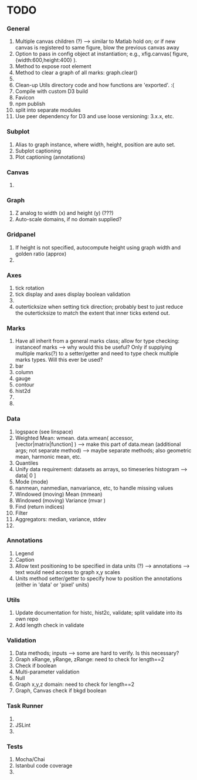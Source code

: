 TODO
====

### General

1.	Multiple canvas children (?) --> similar to Matlab hold on; or if new canvas is registered to same figure, blow the previous canvas away
2. 	Option to pass in config object at instantiation; e.g., xfig.canvas( figure, {width:600,height:400} ).
3. 	Method to expose root element
4. 	Method to clear a graph of all marks: graph.clear()
5. 	
6.	Clean-up Utils directory code and how functions are 'exported'. :(
7. 	Compile with custom D3 build
8. 	Favicon
9. 	npm publish
10. split into separate modules
11. Use peer dependency for D3 and use loose versioning: 3.x.x, etc.


### Subplot

1. 	Alias to graph instance, where width, height, position are auto set.
2. 	Subplot captioning
3. 	Plot captioning (annotations)


### Canvas

1. 	


### Graph

1. 	Z analog to width (x) and height (y) (???)
2.	Auto-scale domains, if no domain supplied?


### Gridpanel

1. 	If height is not specified, autocompute height using graph width and golden ratio (approx)
2. 	


### Axes

1. 	tick rotation
2. 	tick display and axes display boolean validation
3. 	
4. 	outerticksize when setting tick direction; probably best to just reduce the outerticksize to match the extent that inner ticks extend out.


### Marks

1. 	Have all inherit from a general marks class; allow for type checking: instanceof marks --> why would this be useful? Only if supplying multiple marks(?) to a setter/getter and need to type check multiple marks types. Will this ever be used?
2. 	bar
3.	column
4. 	gauge
5. 	contour
6. 	hist2d
7. 	
8.	

### Data

1. 	logspace (see linspace)
2. 	Weighted Mean: wmean. data.wmean( accessor, [vector|matrix|function] ) --> make this part of data.mean (additional args; not separate method) --> maybe separate methods; also geometric mean, harmonic mean, etc.
3. 	Quantiles
4. 	Unify data requirement: datasets as arrays, so timeseries histogram --> data[ 0 ]
5. 	Mode (mode)
6.	nanmean, nanmedian, nanvariance, etc, to handle missing values
7. 	Windowed (moving) Mean (mmean)
8. 	Windowed (moving) Variance (mvar )
9. 	Find (return indices)
10. Filter
11. Aggregators: median, variance, stdev
12. 


### Annotations

1. 	Legend
2. 	Caption 
3. 	Allow text positioning to be specified in data units (?) --> annotations --> text would need access to graph x,y scales
4. 	Units method setter/getter to specify how to position the annotations (either in 'data' or 'pixel' units)


### Utils

1. 	Update documentation for histc, hist2c, validate; split validate into its own repo
2. 	Add length check in validate


### Validation

1. 	Data methods; inputs --> some are hard to verify. Is this necessary?
2. 	Graph xRange, yRange, zRange: need to check for length==2
3. 	Check if boolean
4. 	Multi-parameter validation
5. 	Null
6. 	Graph x,y,z domain: need to check for length==2
7. 	Graph, Canvas check if bkgd boolean


### Task Runner

1. 	
2. 	JSLint
3. 	


### Tests

1. 	Mocha/Chai
2. 	Istanbul code coverage
3. 	
